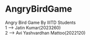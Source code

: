 # AngryBirdGame
Angry Bird Game By IIITD Students<br>
1 --> Jatin Kumar(2023260)<br>
2 --> Avi Yashvardhan Mattoo(2022120)
